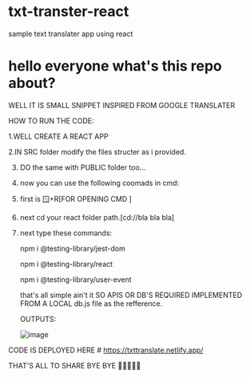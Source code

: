 # txt-transter-react
sample text translater app using react
# hello  everyone what's this repo about?
WELL IT IS SMALL SNIPPET INSPIRED FROM GOOGLE TRANSLATER 

HOW TO RUN THE CODE:

1.WELL CREATE A REACT APP

2.IN SRC folder modify the files structer as i  provided.

3. DO the  same with PUBLIC folder too...

4. now you can use the following coomads in cmd:

5. first is 🪟+R[FOR OPENING CMD ]

6. next cd your react folder path.[cd://bla bla bla]

7. next type these commands:

   npm i @testing-library/jest-dom

   npm i @testing-library/react

   npm i @testing-library/user-event

   that's all simple ain't it SO APIS OR DB'S REQUIRED IMPLEMENTED FROM A LOCAL db.js file as the refference.

   OUTPUTS:

   ![image](https://github.com/sunstromium/txt-transter-react/assets/118994059/92c916e6-388a-4d5d-8248-8b7bd4924c50)

CODE IS DEPLOYED HERE # https://txttranslate.netlify.app/

THAT'S ALL TO SHARE BYE BYE 👋🏻🙋🏻‍♂️
